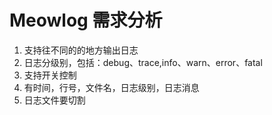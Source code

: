 # Meowlog 需求分析

1. 支持往不同的的地方输出日志
2. 日志分级别，包括：debug、trace,info、warn、error、fatal
3. 支持开关控制
4. 有时间，行号，文件名，日志级别，日志消息
5. 日志文件要切割


